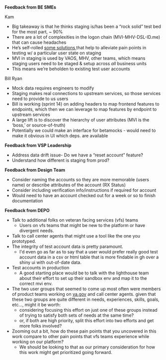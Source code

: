 **Feedback from BE SMEs**

Kam

- Big takeaway is that he thinks staging is/has been a “rock solid” test bed for the most part, ~ 90%
- There are a lot of complexities in the logon chain (MVI-MHV-DSL-ID.me) that can cause headaches
- He’s self-rolled [some solutions ](https://github.com/department-of-veterans-affairs/vets-api/pull/3607#pullrequestreview-326904723)that help to alleviate pain points in testing w/ a particular user state on staging
- MVI in staging is used by VAOS, MHV, other teams, which means staging users need to be staged & setup across *all* business units
- This means we’re beholden to existing test user accounts

Bill Ryan

- Mock data requires engineers to modify
- Staging makes real connections to upstream services, so those services need to provide to us users
- Bill is working (sprint 14) on adding headers to map frontend features to endpoints, which then we can leverage to map features by endpoint to upstream services
- A large lift is to discover the hierarchy of user attributes (MVI is the ‘boss,’ or source-of-truth)
- Potentially we could make an interface for betamocks - would need to make it obvious in UI which deps. are available



**Feedback from VSP Leadership**  

- Address data drift issue- Do we have a “reset account” feature?
- Understand how different is staging from prod?



**Feedback from Design Team**

- Consider naming the accounts so they are more memorable (users name) or describe attributes of the account (RX Status)
- Consider including verification info/instructions if required for account
- Would need to have an account checked out for a week or so to finish documentation



**Feedback from DEPO**

- Talk to additional folks on veteran facing services (vfs) teams
  - Users on vfs teams that might be new to the platform or have divergent needs.
- Talk to call center agents that might use a tool like the one you prototyped.
- The integrity of test account data is pretty paramount. 
  - I'd even go as far as to say that a user would prefer really good test account data in a csv or html table that is more findable in gh over a shiny ui with out-of-date data.
- Test accounts in production 
  - A good starting place would be to talk with the lighthouse team about their effort to set up their sandbox env and map it to the correct mvi env. 
- The two user groups that seemed to come up most often were members of product teams working on [va.gov](http://va.gov/) and call center agents. given that these two groups are quite different in needs, experiences, skills, goals, etc..., might it be worth:
  - considering focusing this effort on just one of these groups instead of trying to satisfy both sets of needs at the same time? 
  - or, if both are high priority, split this effort into two efforts and get more folks involved?
- Zooming out a bit, how do these pain points that you uncovered in this work compare to other pain points that vfs teams experience while working on our platform? 
  - We should be looking to that as our primary consideration for how this work might get prioritized going forward.